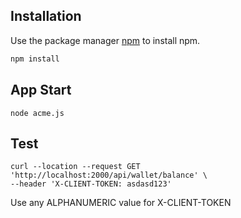 ## Installation

Use the package manager [npm](https://www.npmjs.com/get-npm) to install npm.

```bash
npm install
```

## App Start

```
node acme.js
```

## Test

```
curl --location --request GET 'http://localhost:2000/api/wallet/balance' \
--header 'X-CLIENT-TOKEN: asdasd123'
```

Use any ALPHANUMERIC value for X-CLIENT-TOKEN